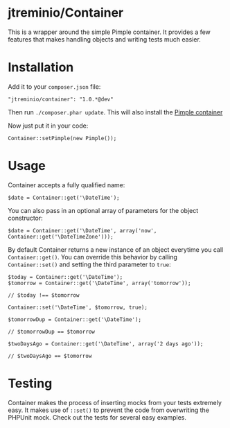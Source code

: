 jtreminio/Container
======

This is a wrapper around the simple Pimple container. It provides a few features that makes handling objects
and writing tests much easier.

Installation
=======

Add it to your `composer.json` file:

    "jtreminio/container": "1.0.*@dev"

Then run `./composer.phar update`. This will also install the [Pimple container](https://github.com/fabpot/Pimple)

Now just put it in your code:

    Container::setPimple(new Pimple());

Usage
========

Container accepts a fully qualified name:

    $date = Container::get('\DateTime');

You can also pass in an optional array of parameters for the object constructor:

    $date = Container::get('\DateTime', array('now', Container::get('\DateTimeZone')));

By default Container returns a new instance of an object everytime you call `Container::get()`. You can override this
behavior by calling `Container::set()` and setting the third parameter to `true`:

    $today = Container::get('\DateTime');
    $tomorrow = Container::get('\DateTime', array('tomorrow'));

    // $today !== $tomorrow

    Container::set('\DateTime', $tomorrow, true);

    $tomorrowDup = Container::get('\DateTime');

    // $tomorrowDup == $tomorrow

    $twoDaysAgo = Container::get('\DateTime', array('2 days ago'));

    // $twoDaysAgo == $tomorrow

Testing
=========

Container makes the process of inserting mocks from your tests extremely easy. It makes use of `::set()` to prevent
the code from overwriting the PHPUnit mock. Check out the tests for several easy examples.
